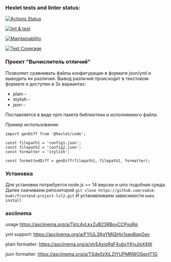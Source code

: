 ### Hexlet tests and linter status:
[![Actions Status](https://github.com/vadim-kudr/frontend-project-lvl2/workflows/hexlet-check/badge.svg)](https://github.com/vadim-kudr/frontend-project-lvl2/actions/workflows/hexlet-check.yml)

[![lint & test](https://github.com/vadim-kudr/frontend-project-lvl2/workflows/lint%20&%20test/badge.svg)](https://github.com/vadim-kudr/frontend-project-lvl2/actions/workflows/check.yml)

[![Maintainability](https://api.codeclimate.com/v1/badges/27fa21068d56a2a4b9d9/maintainability)](https://codeclimate.com/github/vadim-kudr/frontend-project-lvl2/maintainability)

[![Test Coverage](https://api.codeclimate.com/v1/badges/27fa21068d56a2a4b9d9/test_coverage)](https://codeclimate.com/github/vadim-kudr/frontend-project-lvl2/test_coverage)


### Проект "Вычислитель отличий"
Позволяет сравнивать файлы конфигурации в формате json/yml и выводить их различия. Вывод различий происходит в текстовом формате и доступен в 3х вариантах:

* plain - 
* stylish -
* json - 

Поставляется в виде npm пакета библиотеки и исполняемого файла.

Пример использования:

```
import genDiff from '@hexlet/code';

const filepath1 = 'config1.json';
const filepath2 = 'config2.json';
const formatter = 'stylish';

const formattedDiff = genDiff(filepath1, filepath2, formatter);

```

### Установка

Для установки потребуется node.js >= 14 версии и unix подобная среда.
Далее скачиваем репозиторий `git clone https://github.com/vadim-kudr/frontend-project-lvl2.git`
И устанавливаем зависимости `make install`

### asciinema
usage https://asciinema.org/a/Tktc4vLkxZuB23RBovCCPsgRq

yml support: https://asciinema.org/a/FYlUL36gYMjQHjc1seq8qpGex

plain formatter: https://asciinema.org/a/vtrEAxig9gF4ubxYKjyJlsX4W

json formatter: https://asciinema.org/a/TSde0zXiLZtYUPMRWOSqvtT1G